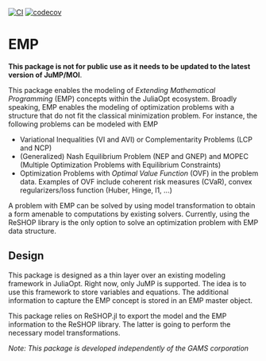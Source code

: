 [![CI](https://github.com/xhub/EMP.jl/actions/workflows/CI.yml/badge.svg)](https://github.com/xhub/EMP.jl/actions/workflows/CI.yml)
[![codecov](https://codecov.io/gh/xhub/EMP.jl/branch/master/graph/badge.svg)](https://codecov.io/gh/xhub/EMP.jl)


# EMP

**This package is not for public use as it needs to be updated to the latest version of JuMP/MOI**.

This package enables the modeling of *Extending Mathematical Programming* (EMP) concepts within the JuliaOpt ecosystem.
Broadly speaking, EMP enables the modeling of optimization problems with a structure that do not fit the classical minimization problem.
For instance, the following problems can be modeled with EMP
- Variational Inequalities (VI and AVI) or Complementarity Problems (LCP and NCP)
- (Generalized) Nash Equilibrium Problem (NEP and GNEP) and MOPEC (Multiple Optimization Problems with Equilibrium Constraints)
- Optimization Problems with *Optimal Value Function* (OVF) in the problem data. Examples of OVF include coherent risk measures (CVaR), convex regularizers/loss function (Huber, Hinge, l1, ...)

A problem with EMP can be solved by using model transformation to obtain a form amenable to computations by existing solvers.
Currently, using the ReSHOP library is the only option to solve an optimization problem with EMP data structure.

## Design

This package is designed as a thin layer over an existing modeling framework in JuliaOpt. Right now, only JuMP is supported.
The idea is to use this framework to store variables and equations. The additional information to capture the EMP concept is stored
in an EMP master object.

This package relies on ReSHOP.jl to export the model and the EMP information to the ReSHOP library.
The latter is going to perform the necessary model transformations.

*Note: This package is developed independently of the GAMS corporation*
